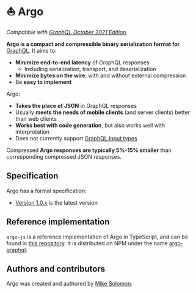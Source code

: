 # ⛵ Argo

_Compatible with [GraphQL October 2021 Edition](https://spec.graphql.org/October2021)._

**Argo is a compact and compressible binary serialization format for** [GraphQL](https://graphql.org).
It aims to:

- **Minimize end-to-end latency** of GraphQL responses
  - Including serialization, transport, and deserialization
- **Minimize bytes on the wire**, with and without external compression
- Be **easy to implement**

Argo\:

- **Takes the place of JSON** in GraphQL responses
- Usually **meets the needs of mobile clients** (and server clients) better than web clients
- **Works best with code generation**, but also works well with interpretation
- Does not currently support [GraphQL Input types](#sec-GraphQL-input-types)

Compressed **Argo responses are typically 5%-15% smaller** than corresponding compressed JSON responses.

## Specification

Argo has a formal specification:

- [Version 1.0.x](versions/1.0/spec.html) is the latest version

## Reference implementation

`argo-js` is a reference implementation of Argo in TypeScript,
and can be found in [this repository](https://github.com/msolomon/argo).
It is distributed on NPM under the name [argo-graphql](https://www.npmjs.com/package/argo-graphql).

## Authors and contributors

Argo was created and authored by [Mike Solomon](https://msol.io).
